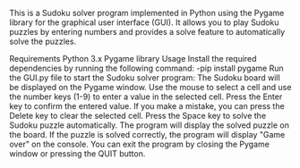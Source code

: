 This is a Sudoku solver program implemented in Python using the Pygame library for the graphical user interface (GUI). It allows you to play Sudoku puzzles by entering numbers and provides a solve feature to automatically solve the puzzles.

Requirements
Python 3.x
Pygame library
Usage
Install the required dependencies by running the following command:
-pip install pygame
Run the GUI.py file to start the Sudoku solver program:
The Sudoku board will be displayed on the Pygame window. Use the mouse to select a cell and use the number keys (1-9) to enter a value in the selected cell. Press the Enter key to confirm the entered value.
If you make a mistake, you can press the Delete key to clear the selected cell.
Press the Space key to solve the Sudoku puzzle automatically. The program will display the solved puzzle on the board.
If the puzzle is solved correctly, the program will display "Game over" on the console.
You can exit the program by closing the Pygame window or pressing the QUIT button.
